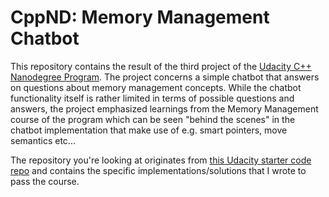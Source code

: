 # CppND: Memory Management Chatbot

This repository contains the result of the third project of the [Udacity C++ Nanodegree Program](https://www.udacity.com/course/c-plus-plus-nanodegree--nd213). The project concerns a simple chatbot that answers on questions about memory management concepts. While the chatbot functionality itself is rather limited in terms of possible questions and answers, the project emphasized learnings from the Memory Management course of the program which can be seen "behind the scenes" in the chatbot implementation that make use of e.g. smart pointers, move semantics etc... 

The repository you're looking at originates from [this Udacity starter code repo](https://github.com/udacity/CppND-Memory-Management-Chatbot.git) and contains the specific implementations/solutions that I wrote to pass the course.
